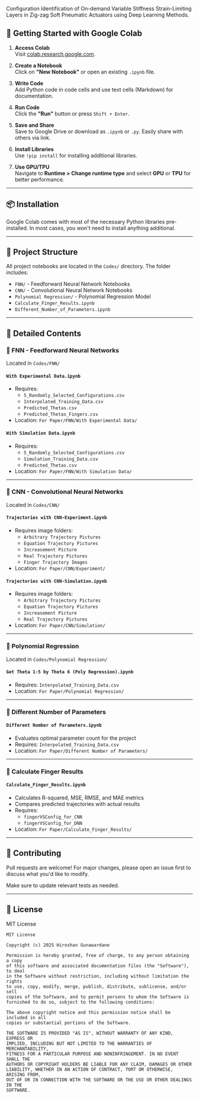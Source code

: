 Configuration Identification of On-demand Variable Stiffness Strain-Limiting Layers in Zig-zag Soft  Pneumatic Actuators using Deep Learning Methods.

## 🚀 Getting Started with Google Colab

1. **Access Colab**  
   Visit [colab.research.google.com](https://colab.research.google.com).

2. **Create a Notebook**  
   Click on **"New Notebook"** or open an existing `.ipynb` file.

3. **Write Code**  
   Add Python code in code cells and use text cells (Markdown) for documentation.

4. **Run Code**  
   Click the **"Run"** button or press `Shift + Enter`.

5. **Save and Share**  
   Save to Google Drive or download as `.ipynb` or `.py`. Easily share with others via link.

6. **Install Libraries**  
   Use `!pip install` for installing additional libraries.

7. **Use GPU/TPU**  
   Navigate to **Runtime > Change runtime type** and select **GPU** or **TPU** for better performance.

---

## 📦 Installation

Google Colab comes with most of the necessary Python libraries pre-installed. In most cases, you won't need to install anything additional.

---

## 📁 Project Structure

All project notebooks are located in the `Codes/` directory. The folder includes:

- `FNN/` - Feedforward Neural Network Notebooks
- `CNN/` - Convolutional Neural Network Notebooks
- `Polynomial Regression/` - Polynomial Regression Model
- `Calculate_Finger_Results.ipynb`
- `Different_Number_of_Parameters.ipynb`

---

## 📂 Detailed Contents

### 🔹 FNN - Feedforward Neural Networks

Located in `Codes/FNN/`

#### `With Experimental Data.ipynb`
- Requires:
  - `5_Randomly_Selected_Configurations.csv`
  - `Interpolated_Training_Data.csv`
  - `Predicted_Thetas.csv`
  - `Predicted_Thetas_Fingers.csv`
- Location: `For Paper/FNN/With Experimental Data/`

#### `With Simulation Data.ipynb`
- Requires:
  - `5_Randomly_Selected_Configurations.csv`
  - `Simulation_Training_Data.csv`
  - `Predicted_Thetas.csv`
- Location: `For Paper/FNN/With Simulation Data/`

---

### 🔹 CNN - Convolutional Neural Networks

Located in `Codes/CNN/`

#### `Trajectories with CNN-Experiment.ipynb`
- Requires image folders:
  - `Arbitrary Trajectory Pictures`
  - `Equation Trajectory Pictures`
  - `Increasement Picture`
  - `Real Trajectory Pictures`
  - `Finger Trajactory Images`
- Location: `For Paper/CNN/Experiment/`

#### `Trajectories with CNN-Simulation.ipynb`
- Requires image folders:
  - `Arbitrary Trajectory Pictures`
  - `Equation Trajectory Pictures`
  - `Increasement Picture`
  - `Real Trajectory Pictures`
- Location: `For Paper/CNN/Simulation/`

---

### 🔹 Polynomial Regression

Located in `Codes/Polynomial Regression/`

#### `Get Theta 1-5 by Theta 6 (Poly Regression).ipynb`
- Requires: `Interpolated_Training_Data.csv`
- Location: `For Paper/Polynomial Regression/`

---

### 🔹 Different Number of Parameters

#### `Different Number of Parameters.ipynb`
- Evaluates optimal parameter count for the project
- Requires: `Interpolated_Training_Data.csv`
- Location: `For Paper/Different Number of Parameters/`

---

### 🔹 Calculate Finger Results

#### `Calculate_Finger_Results.ipynb`
- Calculates R-squared, MSE, RMSE, and MAE metrics
- Compares predicted trajectories with actual results
- Requires:
  - `fingerVSConfig_for_CNN`
  - `fingerVSConfig_for_DNN`
- Location: `For Paper/Calculate_Finger_Results/`

---

## 🤝 Contributing

Pull requests are welcome! For major changes, please open an issue first to discuss what you'd like to modify.

Make sure to update relevant tests as needed.

---

## 📄 License

MIT License

```
MIT License

Copyright (c) 2025 Hiroshan Gunawardane

Permission is hereby granted, free of charge, to any person obtaining a copy
of this software and associated documentation files (the "Software"), to deal
in the Software without restriction, including without limitation the rights
to use, copy, modify, merge, publish, distribute, sublicense, and/or sell
copies of the Software, and to permit persons to whom the Software is
furnished to do so, subject to the following conditions:

The above copyright notice and this permission notice shall be included in all
copies or substantial portions of the Software.

THE SOFTWARE IS PROVIDED "AS IS", WITHOUT WARRANTY OF ANY KIND, EXPRESS OR
IMPLIED, INCLUDING BUT NOT LIMITED TO THE WARRANTIES OF MERCHANTABILITY,
FITNESS FOR A PARTICULAR PURPOSE AND NONINFRINGEMENT. IN NO EVENT SHALL THE
AUTHORS OR COPYRIGHT HOLDERS BE LIABLE FOR ANY CLAIM, DAMAGES OR OTHER
LIABILITY, WHETHER IN AN ACTION OF CONTRACT, TORT OR OTHERWISE, ARISING FROM,
OUT OF OR IN CONNECTION WITH THE SOFTWARE OR THE USE OR OTHER DEALINGS IN THE
SOFTWARE.
```
